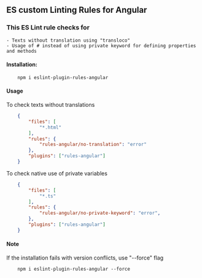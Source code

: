 ## ES custom Linting Rules for Angular
### This ES Lint rule checks for
    - Texts without translation using "transloco"
    - Usage of # instead of using private keyword for defining properties and methods

#### Installation:

```code
    npm i eslint-plugin-rules-angular
```

#### Usage
To check texts without translations

```json
    {
        "files": [
            "*.html"
        ],
        "rules": {
            "rules-angular/no-translation": "error"
        },
        "plugins": ["rules-angular"]
    }
```

To check native use of private variables

```json
    {
        "files": [
            "*.ts"
        ],
        "rules": {
            "rules-angular/no-private-keyword": "error",
        },
        "plugins": ["rules-angular"]
    }
```

#### Note
If the installation fails with version conflicts, use "--force" flag
```code
    npm i eslint-plugin-rules-angular --force
```